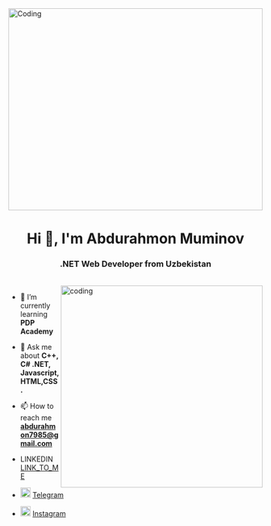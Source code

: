 <!-- ![Master-Header]() -->
<img  alt="Coding" width="100%" height="400px" margin-left="50%" src="https://www.lambdatest.com/resources/images/news24.gif">
<h1 align="center">Hi 👋, I'm Abdurahmon Muminov</h1>
<h3 align="center">.NET Web Developer from Uzbekistan</h3>
<br/>
<img align="right" alt="coding" width="400" src="https://media.tenor.com/-UygBh3nnfEAAAAC/coding.gif">

<p align="left">



- 🌱 I’m currently learning **PDP Academy**

- 💬 Ask me about **C++, C# .NET, Javascript,HTML,CSS.**

- 📫 How to reach me **abdurahmon7985@gmail.com**
-  LINKEDIN [LINK_TO_ME](https://www.linkedin.com/in/Abdurahmon-Muminov/)
- <img width="20px" src="https://i.ibb.co/JQxDZWH/telegram.png">      [Telegram](https://t.me/abdurahmon_ikromovich/)
  
- <img width="20px" src="https://upload.wikimedia.org/wikipedia/commons/e/e7/Instagram_logo_2016.svg">     [Instagram](https://instagram.com/abdurahmon_ikromovich/)
 






